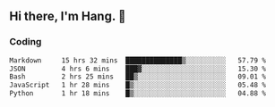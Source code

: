 ## Hi there, I'm Hang. 👋

### Coding

<!--START_SECTION:waka-->

```txt
Markdown     15 hrs 32 mins  ██████████████▒░░░░░░░░░░   57.79 %
JSON         4 hrs 6 mins    ███▓░░░░░░░░░░░░░░░░░░░░░   15.30 %
Bash         2 hrs 25 mins   ██▒░░░░░░░░░░░░░░░░░░░░░░   09.01 %
JavaScript   1 hr 28 mins    █▒░░░░░░░░░░░░░░░░░░░░░░░   05.48 %
Python       1 hr 18 mins    █▒░░░░░░░░░░░░░░░░░░░░░░░   04.88 %
```

<!--END_SECTION:waka-->
